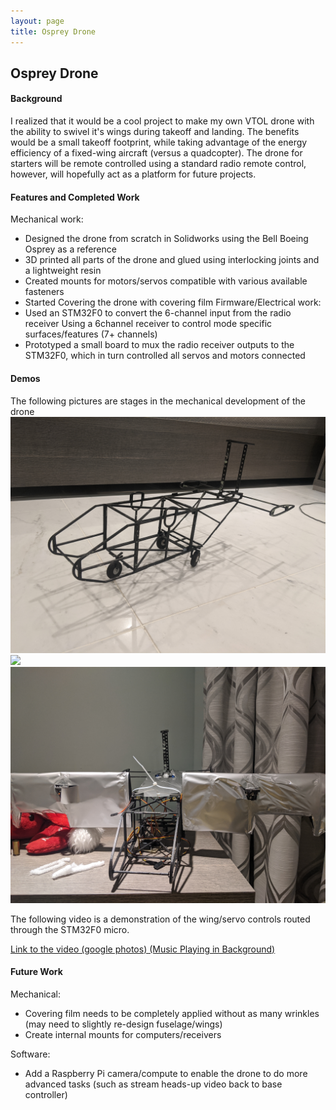 ```yaml
---
layout: page
title: Osprey Drone
---
```


## Osprey Drone

#### Background
I realized that it would be a cool project to make my own VTOL drone with the ability to swivel it's wings during takeoff and landing. The benefits would be a small takeoff footprint, while taking advantage of the energy efficiency of a fixed-wing aircraft (versus a quadcopter).
The drone for starters will be remote controlled using a standard radio remote control, however, will hopefully act as a platform for future projects.

#### Features and Completed Work
Mechanical work:
  - Designed the drone from scratch in Solidworks using the Bell Boeing Osprey as a reference
  - 3D printed all parts of the drone and glued using interlocking joints and a lightweight resin
  - Created mounts for motors/servos compatible with various available fasteners
  - Started Covering the drone with covering film
Firmware/Electrical work:
  - Used an STM32F0 to convert the 6-channel input from the radio receiver Using a 6channel receiver to control mode specific surfaces/features (7+ channels) 
  - Prototyped a small board to mux the radio receiver outputs to the STM32F0, which in turn controlled all servos and motors connected
  
#### Demos
The following pictures are stages in the mechanical development of the drone
![](images/Aerobody1.jpg)
![](images/Aerobody2.jpg)
![](images/Aerobody3.jpg)

The following video is a demonstration of the wing/servo controls routed through the STM32F0 micro.

[Link to the video (google photos) (Music Playing in Background)](https://photos.app.goo.gl/qvK5nL31o3YXyHK7A)

#### Future Work
Mechanical:
  - Covering film needs to be completely applied without as many wrinkles (may need to slightly re-design fuselage/wings)
  - Create internal mounts for computers/receivers
  
Software: 
  - Add a Raspberry Pi camera/compute to enable the drone to do more advanced tasks (such as stream heads-up video back to base controller)